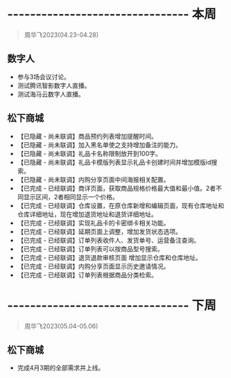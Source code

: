 # -------------------------------- 本周
> 周华飞2023(04.23-04.28)
## 数字人
* 参与3场会议讨论。
* 测试腾讯智影数字人直播。
* 测试海马云数字人直播。
## 松下商城
* 【已隐藏 - 尚未联调】商品预约列表增加提醒时间。
* 【已隐藏 - 尚未联调】加入黑名单使之支持增加备注的能力。
* 【已隐藏 - 尚未联调】礼品卡名称限制放开到100字。
* 【已隐藏 - 尚未联调】礼品卡模版列表显示礼品卡创建时间并增加模版id搜索。
* 【已隐藏 - 尚未联调】内购分享页面中间海报相关配置。
* 【已完成 - 已经联调】商详页面，获取商品规格价格最大值和最小值。2者不同显示区间，2者相同显示一个价格。
* 【已完成 - 已经联调】仓库设置，在原仓库新增和编辑页面，现有仓库地址和仓库详细地址，现在增加退货地址和退货详细地址。
* 【已完成 - 已经联调】实现礼品卡的卡密绑卡相关功能。
* 【已完成 - 已经联调】延期页面上调整，增加发货状态选项。
* 【已完成 - 已经联调】订单列表收件人、发货单号、运营备注查询。
* 【已完成 - 已经联调】订单列表可以按商品型号搜索。
* 【已完成 - 已经联调】退货退款审核页面 增加显示仓库和仓库地址。
* 【已完成 - 已经联调】内购分享页面显示历史邀请情况。
* 【已完成 - 已经联调】订单列表根据商品分类检索。

# -------------------------------- 下周
> 周华飞2023(05.04-05.06)
## 松下商城
* 完成4月3期的全部需求并上线。
